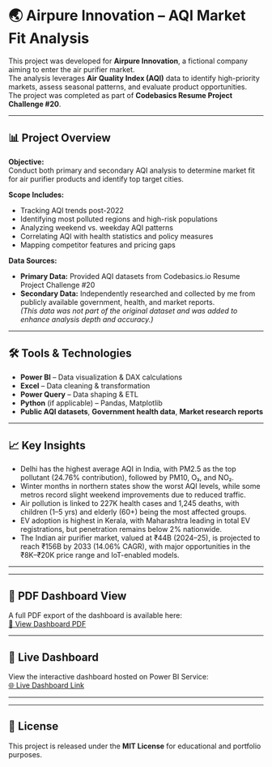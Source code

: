 # 🌏 Airpure Innovation – AQI Market Fit Analysis

This project was developed for **Airpure Innovation**, a fictional company aiming to enter the air purifier market.  
The analysis leverages **Air Quality Index (AQI)** data to identify high-priority markets, assess seasonal patterns, and evaluate product opportunities.  
The project was completed as part of **Codebasics Resume Project Challenge #20**.

---

## 📊 Project Overview
**Objective:**  
Conduct both primary and secondary AQI analysis to determine market fit for air purifier products and identify top target cities.

**Scope Includes:**
- Tracking AQI trends post-2022
- Identifying most polluted regions and high-risk populations
- Analyzing weekend vs. weekday AQI patterns
- Correlating AQI with health statistics and policy measures
- Mapping competitor features and pricing gaps

**Data Sources:**
- **Primary Data:** Provided AQI datasets from Codebasics.io Resume Project Challenge #20  
- **Secondary Data:** Independently researched and collected by me from publicly available government, health, and market reports.  
  *(This data was not part of the original dataset and was added to enhance analysis depth and accuracy.)*

---

## 🛠 Tools & Technologies
- **Power BI** – Data visualization & DAX calculations
- **Excel** – Data cleaning & transformation
- **Power Query** – Data shaping & ETL
- **Python** (if applicable) – Pandas, Matplotlib
- **Public AQI datasets**, **Government health data**, **Market research reports**

---

## 📈 Key Insights
- Delhi has the highest average AQI in India, with PM2.5 as the top pollutant (24.76% contribution), followed by PM10, O₃, and NO₂.
- Winter months in northern states show the worst AQI levels, while some metros record slight weekend improvements due to reduced traffic.
- Air pollution is linked to 227K health cases and 1,245 deaths, with children (1–5 yrs) and elderly (60+) being the most affected groups.
- EV adoption is highest in Kerala, with Maharashtra leading in total EV registrations, but penetration remains below 2% nationwide.
- The Indian air purifier market, valued at ₹44B (2024–25), is projected to reach ₹156B by 2033 (14.06% CAGR), with major opportunities in the ₹8K–₹20K price range and IoT-enabled models.

---

---

## 📄 PDF Dashboard View
A full PDF export of the dashboard is available here:  
[📂 View Dashboard PDF](Dashboard.pdf)

---

## 🔗 Live Dashboard
View the interactive dashboard hosted on Power BI Service:  
[🌐 Live Dashboard Link](https://app.powerbi.com/view?r=eyJrIjoiMGE1M2UzODItYjBkZS00NWI5LTgxMDktZTliMmIwZDQ5MGY5IiwidCI6ImM2ZTU0OWIzLTVmNDUtNDAzMi1hYWU5LWQ0MjQ0ZGM1YjJjNCJ9)

---

---

## 📜 License
This project is released under the **MIT License** for educational and portfolio purposes.
